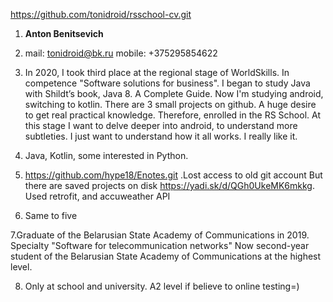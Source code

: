 https://github.com/tonidroid/rsschool-cv.git
1. **Anton Benitsevich**

1. mail: tonidroid@bk.ru
mobile: +375295854622
	
1. In 2020, I took third place at the regional stage of WorldSkills. In competence "Software solutions for business".
I began to study Java with Shildt’s book, Java 8. A Complete Guide. Now I'm studying android, switching to kotlin. There are 3 small projects on github. A huge desire to get real practical knowledge. Therefore, enrolled in the RS School. At this stage I want to delve deeper into android, to understand more subtleties. I just want to understand how it all works. I really like it.

1. Java, Kotlin, some interested in Python.

1. https://github.com/hype18/Enotes.git .Lost access to old git account But there are saved projects on disk https://yadi.sk/d/QGh0UkeMK6mkkg. Used retrofit, and accuweather API

1. Same to five

7.Graduate of the Belarusian State Academy of Communications in 2019. Specialty "Software for telecommunication networks"
 Now second-year student of the Belarusian State Academy of Communications at the highest level.

8. Only at school and university. A2 level if believe to online testing=)

